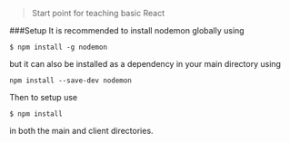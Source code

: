 > Start point for teaching basic React

###Setup
It is recommended to install nodemon globally using 
```
$ npm install -g nodemon
```
but it can also be installed as a dependency in your main directory using
```
npm install --save-dev nodemon
```

Then to setup use 
```
$ npm install
```
in both the main and client directories.
